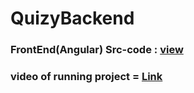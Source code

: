 # QuizyBackend

### FrontEnd(Angular) Src-code : <a href="https://github.com/shekhutsav1962001/SecureQuiz">view</a>

### video of running project = <a href="https://youtu.be/OjiEuqY0gww">Link</a>